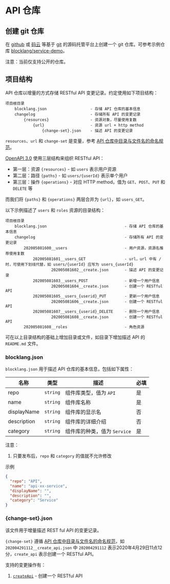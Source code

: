 # API 仓库

## 创建 git 仓库

在 [github](https://github.com) 或 [码云](https://gitee.com) 等基于 [git](https://git-scm.com/) 的源码托管平台上创建一个 git 仓库。可参考示例仓库 [blocklang/service-demo](https://github.com/blocklang/service-demo)。

注意：当前仅支持公开的仓库。

## 项目结构

API 仓库以增量的方式存储 RESTful API 变更记录。约定使用如下项目结构：

```text
项目根目录
    blocklang.json                   - 存储 API 仓库的基本信息
    changelog                        - 存储所有 API 的变更记录
        {resources}                  - 资源对象，尽量使用复数
            {url}                    - 资源 url + http method
                {change-set}.json    - 描述 API 的变更记录
```

`resources`、`url` 和 `change-set` 是变量，参考 [API 仓库中目录与文件名的命名规范](../../api-repo.md)。

[OpenAPI 3.0](http://spec.openapis.org/oas/v3.0.3) 使用三层结构来组织 RESTful API：

* 第一层：资源 `{resources}` - 如 `users` 表示用户资源
* 第二层：路径 `{paths}` - 如 `users/{userId}` 表示单个用户
* 第三层：操作 `{operations}` - 对应 HTTP method，值为 `GET`、`POST`、`PUT` 和 `DELETE` 等

而我们将 `{paths}` 和 `{operations}` 两层合并为 `{url}`，如 `users_GET`。

以下示例描述了 `users` 和 `roles` 资源的目录结构：

```text
项目根目录
    blocklang.json                                  - 存储 API 仓库的基本信息
    changelog                                       - 存储所有 API 的变更记录
        202005081600__users                         - 用户资源，资源名推荐使用复数
            202005081601__users_GET                 - url，url 中有 / 时，可使用下划线代替，如 users/{userId} 应写为 users_{userId}
                    202005081602__create.json       - 描述 API 的变更记录
            202005081603__users_POST                - 新增一个用户信息
                    202005081604__create.json       - 创建一个 RESTful API
            202005081605__users_{userid}_PUT        - 更新一个用户信息
                    202005081606__create.json       - 创建一个 RESTful API
            202005081607__users_{userid}_DELETE     - 删除一个用户信息
                    202005081608__create.json       - 创建一个 RESTful API
        202005081608__roles                         - 角色资源
```

可在以上目录结构的基础上增加目录或文件，如目录下增加描述 API 的 `README.md` 文件。

### blocklang.json

`blocklang.json` 用于描述 API 仓库的基本信息，包括如下属性：

| 名称        | 类型     | 描述                         | 必填 |
| ----------- | -------- | ---------------------------- | ---- |
| repo        | `string` | 组件库类型，值为 `API`       | 是   |
| name        | `string` | 组件库名称                   | 是   |
| displayName | `string` | 组件库的显示名               | 否   |
| description | `string` | 组件库的详细介绍             | 否   |
| category    | `string` | 组件库的种类，值为 `Service` | 是   |

注意：

1. 只要发布后，`repo` 和 `category` 的值就不允许修改

示例

```json
{
  "repo": "API",
  "name": "api-xx-service",
  "displayName": "",
  "description": "",
  "category": "Service"
}
```

### {change-set}.json

该文件用于增量描述 REST ful API 的变更记录。

`{change-set}` 遵循 [API 仓库中目录与文件名的命名规范](../../api-repo.md)，如 `202004291112__create_api.json` 中 `202004291112` 表示2020年4月29日11点12分，`create_api` 表示创建一个 RESTful API。

支持的变更操作有：

1. [`createApi`](./create-api.md) - 创建一个 RESTful API

